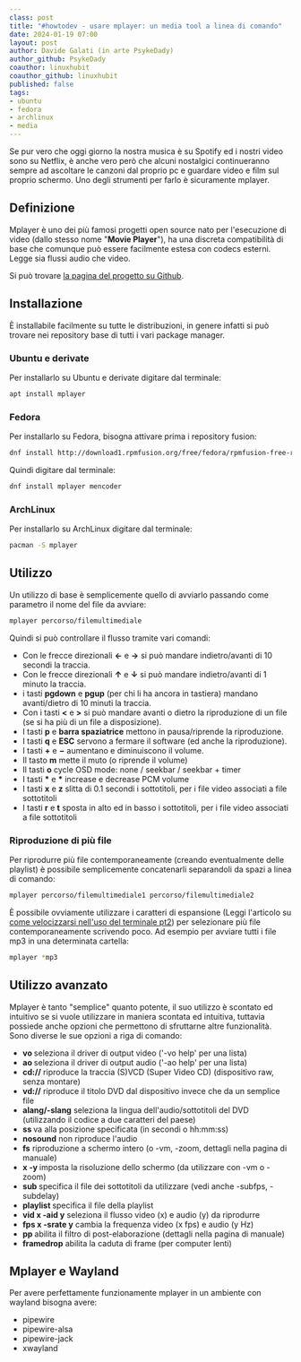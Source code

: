 ```yaml
---
class: post
title: "#howtodev - usare mplayer: un media tool a linea di comando"
date: 2024-01-19 07:00
layout: post
author: Davide Galati (in arte PsykeDady)
author_github: PsykeDady
coauthor: linuxhubit
coauthor_github: linuxhubit
published: false
tags:
- ubuntu
- fedora
- archlinux
- media
---
```


Se pur vero che oggi giorno la nostra musica è su Spotify ed i nostri video sono su Netflix, è anche vero però che alcuni nostalgici continueranno sempre ad ascoltare le canzoni dal proprio pc e guardare video e film sul proprio schermo. Uno degli strumenti per farlo è sicuramente mplayer.

## Definizione

Mplayer è uno dei più famosi progetti open source nato per l'esecuzione di video (dallo stesso nome "**Movie Player**"), ha una discreta compatibilità di base che comunque può essere facilmente estesa con codecs esterni. Legge sia flussi audio che video.

Si può trovare [la pagina del progetto su Github](https://github.com/philipl/mplayer).

## Installazione

È installabile facilmente su tutte le distribuzioni, in genere infatti si può trovare nei repository base di tutti i vari package manager.

### Ubuntu e derivate

Per installarlo su Ubuntu e derivate digitare dal terminale: 

```bash
apt install mplayer
```

### Fedora

Per installarlo su Fedora, bisogna attivare prima i repository fusion:

```bash
dnf install http://download1.rpmfusion.org/free/fedora/rpmfusion-free-release-$(rpm -E %fedora).noarch.rpm http://download1.rpmfusion.org/nonfree/fedora/rpmfusion-nonfree-release-$(rpm -E %fedora).noarch.rpm
```

Quindi digitare dal terminale:

```bash
dnf install mplayer mencoder
```

### ArchLinux

Per installarlo su ArchLinux digitare dal terminale: 

```bash
pacman -S mplayer
```

## Utilizzo

Un utilizzo di base è semplicemente quello di avviarlo passando come parametro il nome del file da avviare: 

```bash
mplayer percorso/filemultimediale
```

Quindi si può controllare il flusso tramite vari comandi: 

- Con le frecce direzionali **&larr;** e **&rarr;** si può mandare indietro/avanti di 10 secondi la traccia.
- Con le frecce direzionali **&uarr;** e **&darr;** si può mandare indietro/avanti di 1 minuto la traccia.
- i tasti **pgdown** e **pgup** (per chi li ha ancora in tastiera) mandano avanti/dietro di 10 minuti la traccia.
- Con i tasti **&lt;** e **&gt;** si può mandare avanti o dietro la riproduzione di un file (se si ha più di un file a disposizione).
- I tasti **p** e **barra spaziatrice** mettono in pausa/riprende la riproduzione.
- I tasti **q** e **ESC** servono a fermare il software (ed anche la riproduzione).
- I tasti **&plus;** e **&minus;** aumentano e diminuiscono il volume.
- Il tasto **m** mette il muto (o riprende il volume)
- Il tasti **o**                cycle OSD mode:  none / seekbar / seekbar + timer
- I tasti **&#x2a;** e **&#x2a;**           increase e decrease PCM volume
- I tasti **x** e **z** slitta di 0.1 secondi i sottotitoli, per i file video associati a file sottotitoli
- I tasti **r** e **t** sposta in alto ed in basso i sottotitoli, per i file video associati a file sottotitoli

### Riproduzione di più file

Per riprodurre più file contemporaneamente (creando eventualmente delle playlist) è possibile semplicemente concatenarli separandoli da spazi a linea di comando: 

```bash
mplayer percorso/filemultimediale1 percorso/filemultimediale2
```

È possibile ovviamente utilizzare i caratteri di espansione (Leggi l'articolo su [come velocizzarsi nell'uso del terminale pt2](https://linuxhub.it/articles/howto-velocizzarsi-terminale-pt2/)) per selezionare più file contemporaneamente scrivendo poco. Ad esempio per avviare tutti i file mp3 in una determinata cartella: 

```bash
mplayer *mp3
```

## Utilizzo avanzato

Mplayer è tanto "semplice" quanto potente, il suo utilizzo è scontato ed intuitivo se si vuole utilizzare in maniera scontata ed intuitiva, tuttavia possiede anche opzioni che permettono di sfruttarne altre funzionalità. Sono diverse le sue opzioni a riga di comando:

- **vo <drv>** seleziona il driver di output video ('-vo help' per una lista)
- **ao <drv>** seleziona il driver di output audio ('-ao help' per una lista)
- **cd://<trackno>** riproduce la traccia (S)VCD (Super Video CD) (dispositivo raw, senza montare)
- **vd://<titleno>** riproduce il titolo DVD dal dispositivo invece che da un semplice file
- **alang/-slang** seleziona la lingua dell'audio/sottotitoli del DVD (utilizzando il codice a due caratteri del paese)
- **ss <position>** va alla posizione specificata (in secondi o hh:mm:ss)
- **nosound** non riproduce l'audio
- **fs** riproduzione a schermo intero (o -vm, -zoom, dettagli nella pagina di manuale)
- **x <x> -y <y>** imposta la risoluzione dello schermo (da utilizzare con -vm o -zoom)
- **sub <file>** specifica il file dei sottotitoli da utilizzare (vedi anche -subfps, -subdelay)
- **playlist <file>** specifica il file della playlist
- **vid x -aid y** seleziona il flusso video (x) e audio (y) da riprodurre
- **fps x -srate y** cambia la frequenza video (x fps) e audio (y Hz)
- **pp <quality>** abilita il filtro di post-elaborazione (dettagli nella pagina di manuale)
- **framedrop** abilita la caduta di frame (per computer lenti)

## Mplayer e Wayland

Per avere perfettamente funzionamente mplayer in un ambiente con wayland bisogna avere: 

- pipewire
- pipewire-alsa
- pipewire-jack
- xwayland